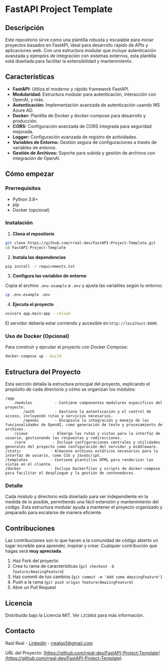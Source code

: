 # FastAPI Project Template

## Descripción

Este repositorio sirve como una plantilla robusta y escalable para iniciar proyectos basados en FastAPI, ideal para desarrollo rápido de APIs y aplicaciones web. Con una estructura modular que incluye autenticación avanzada y ejemplos de integración con sistemas externos, esta plantilla está diseñada para facilitar la extensibilidad y mantenimiento.

## Características

- **FastAPI:** Utiliza el moderno y rápido framework FastAPI.
- **Modularidad:** Estructura modular para autenticación, interacción con OpenAI, y más.
- **Autenticación:** Implementación avanzada de autenticación usando MS Azure AD.
- **Docker:** Plantilla de Docker y docker-compose para desarrollo y producción.
- **CORS:** Configuración avanzada de CORS integrada para seguridad mejorada.
- **Logger:** Configuración avanzada de registro de actividades.
- **Variables de Entorno:** Gestión segura de configuraciones a través de variables de entorno.
- **Gestión de Archivos:** Soporte para subida y gestión de archivos con integración de OpenAI.

## Cómo empezar

### Prerrequisitos

- Python 3.8+
- pip
- Docker (opcional)

### Instalación

1. **Clona el repositorio**

```bash
git clone https://github.com/rreal-dev/FastAPI-Project-Template.git
cd FastAPI-Project-Template
```

2. **Instala las dependencias**

```bash
pip install -r requirements.txt
```

3. **Configura las variables de entorno**

Copia el archivo `.env.example` a `.env` y ajusta las variables según tu entorno.

```bash
cp .env.example .env
```

4. **Ejecuta el proyecto**

```bash
uvicorn app.main:app --reload
```

El servidor debería estar corriendo y accesible en `http://localhost:8000`.

### Uso de Docker (Opcional)

Para construir y ejecutar el proyecto con Docker Compose:

```bash
docker-compose up --build
```

## Estructura del Proyecto

Esta sección detalla la estructura principal del proyecto, explicando el propósito de cada directorio y cómo se organizan los módulos:

```
/app
    /modules          - Contiene componentes modulares específicos del proyecto.
        /auth         - Gestiona la autenticación y el control de acceso, incluyendo rutas y servicios necesarios.
        /openai       - Encapsula la integración y manejo de las funcionalidades de OpenAI, como generación de texto y procesamiento de archivos.
    /views           - Alberga las rutas y vistas para la interfaz de usuario, gestionando las respuestas y redirecciones.
    /core            - Incluye configuraciones centrales y utilidades generales del proyecto como configuración del servidor y middleware.
/static             - Almacena archivos estáticos necesarios para la interfaz de usuario, como CSS y JavaScript.
/templates          - Contiene plantillas HTML para renderizar las vistas en el cliente.
/docker             - Incluye Dockerfiles y scripts de docker-compose para facilitar el despliegue y la gestión de contenedores.
```

### Detalle

Cada módulo y directorio está diseñado para ser independiente en la medida de lo posible, permitiendo una fácil extensión y mantenimiento del código. Esta estructura modular ayuda a mantener el proyecto organizado y preparado para escalarse de manera eficiente.

## Contribuciones

Las contribuciones son lo que hacen a la comunidad de código abierto un lugar increíble para aprender, inspirar y crear. Cualquier contribución que hagas será **muy apreciada**.

1. Haz Fork del proyecto
2. Crea tu rama de características (`git checkout -b feature/AmazingFeature`)
3. Haz commit de tus cambios (`git commit -m 'Add some AmazingFeature'`)
4. Push a la rama (`git push origin feature/AmazingFeature`)
5. Abre un Pull Request

## Licencia

Distribuido bajo la Licencia MIT. Ver `LICENSE` para más información.

## Contacto

Raúl Real - [LinkedIn](https://www.linkedin.com/in/raul-real/) - rrealgo1@gmail.com

URL del Proyecto: [https://github.com/rreal-dev/FastAPI-Project-Template](https://github.com/rreal-dev/FastAPI-Project-Template)
